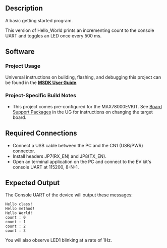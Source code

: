 ## Description

A basic getting started program.

This version of Hello_World prints an incrementing count to the console UART and toggles an LED once every 500 ms.

## Software

### Project Usage

Universal instructions on building, flashing, and debugging this project can be found in the **[MSDK User Guide](https://analog-devices-msdk.github.io/msdk/USERGUIDE/)**.

### Project-Specific Build Notes

* This project comes pre-configured for the MAX78000EVKIT.  See [Board Support Packages](https://analog-devices-msdk.github.io/msdk/USERGUIDE/#board-support-packages) in the UG for instructions on changing the target board.

## Required Connections

-   Connect a USB cable between the PC and the CN1 (USB/PWR) connector.
-   Install headers JP7(RX\_EN) and JP8(TX\_EN).
-   Open an terminal application on the PC and connect to the EV kit's console UART at 115200, 8-N-1.

## Expected Output

The Console UART of the device will output these messages:

```
Hello class!
Hello method!
Hello World!
count : 0
count : 1
count : 2
count : 3
```

You will also observe LED1 blinking at a rate of 1Hz.
